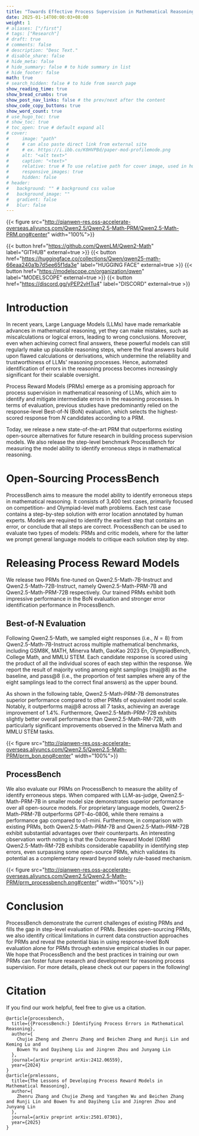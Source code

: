 ```yaml
---
title: "Towards Effective Process Supervision in Mathematical Reasoning"
date: 2025-01-14T00:00:03+08:00
weight: 1
# aliases: ["/first"]
# tags: ["Research"]
# draft: true
# comments: false
# description: "Desc Text."
# disable_share: false
# hide_meta: false
# hide_summary: false # to hide summary in list
# hide_footer: false
math: true
# search_hidden: false # to hide from search page
show_reading_time: true
show_bread_crumbs: true
show_post_nav_links: false # the prev/next after the content
show_code_copy_buttons: true
show_word_count: true
# use_hugo_toc: true
# show_toc: true
# toc_open: true # default expand all
# cover:
#     image: "path"
#     # can also paste direct link from external site
#     # ex. https://i.ibb.co/K0HVPBd/paper-mod-profilemode.png
#     alt: "<alt text>"
#     caption: "<text>"
#     relative: true # To use relative path for cover image, used in hugo Page-bundles
#     responsive_images: true
#     hidden: false
# header:
#   background: "" # background css value
#   background_image: ""
#   gradient: false
#   blur: false
---
```


{{< figure src="http://qianwen-res.oss-accelerate-overseas.aliyuncs.com/Qwen2.5/Qwen2.5-Math-PRM/Qwen2.5-Math-PRM.png#center" width="100%">}}

{{< button href="https://github.com/QwenLM/Qwen2-Math" label="GITHUB" external=true >}}
{{< button href="https://huggingface.co/collections/Qwen/qwen25-math-66eaa240a1b7d5ee65f1da3e" label="HUGGING FACE" external=true >}}
{{< button href="https://modelscope.cn/organization/qwen" label="MODELSCOPE" external=true >}}
{{< button href="https://discord.gg/yPEP2vHTu4" label="DISCORD" external=true >}}


# Introduction

In recent years, Large Language Models (LLMs) have made remarkable advances in mathematical reasoning, yet they can make mistakes, such as miscalculations or logical errors, leading to wrong conclusions. Moreover, even when achieving correct final answers, these powerful models can still regularly make up plausible reasoning steps, where the final answers build upon flawed calculations or derivations, which undermine the reliability and trustworthiness of LLMs' reasoning processes. Hence, automated identification of errors in the reasoning process becomes increasingly significant for their scalable oversight. 

Process Reward Models (PRMs) emerge as a promising approach for process supervision in mathematical reasoning of LLMs, which aim to identify and mitigate intermediate errors in the reasoning processes. In terms of evaluation, previous studies have predominantly relied on the response-level Best-of-N (BoN) evaluation, which selects the highest-scored response from $N$ candidates according to a PRM.

Today, we release a new state-of-the-art PRM that outperforms existing open-source alternatives for future research in building process supervision models. We also release the step-level benchmark ProcessBench for measuring the model ability to identify erroneous steps in mathematical reasoning.


# Open-Sourcing ProcessBench

ProcessBench aims to measure the model ability to identify erroneous steps in mathematical reasoning.
It consists of 3,400 test cases, primarily focused on competition- and Olympiad-level math problems. Each test case contains a step-by-step solution with error location annotated by human experts. 
Models are required to identify the earliest step that contains an error, or conclude that all steps are correct. 
ProcessBench can be used to evaluate two types of models: PRMs and critic models, where for the latter we prompt general language models to critique each solution step by step.


# Releasing Process Reward Models
We release two PRMs fine-tuned on Qwen2.5-Math-7B-Instruct and Qwen2.5-Math-72B-Instruct, namely Qwen2.5-Math-PRM-7B and Qwen2.5-Math-PRM-72B respectively. Our trained PRMs exhibit both impressive performance in the BoN evaluation and stronger error identification performance in ProcessBench.

## Best-of-N Evaluation
Following Qwen2.5-Math, we sampled eight responses (i.e., $N=8$) from Qwen2.5-Math-7B-Instruct across multiple mathematical benchmarks, including GSM8K, MATH, Minerva Math, GaoKao 2023 En, OlympiadBench, College Math, and MMLU STEM.
Each candidate response is scored using the product of all the individual scores of each step within the response.
We report the result of majority voting among eight samplings (maj@8) as the baseline, and pass@8 (i.e., the proportion of test samples where any of the eight samplings lead to the correct final answers) as the upper bound.

As shown in the following table, Qwen2.5-Math-PRM-7B demonstrates superior performance compared to other PRMs of equivalent model scale. Notably, it outperforms maj@8 across all 7 tasks, achieving an average improvement of 1.4\%.
Furthermore, Qwen2.5-Math-PRM-72B exhibits slightly better overall performance than Qwen2.5-Math-RM-72B, with particularly significant improvements observed in the Minerva Math and MMLU STEM tasks.


{{< figure src="http://qianwen-res.oss-accelerate-overseas.aliyuncs.com/Qwen2.5/Qwen2.5-Math-PRM/prm_bon.png#center" width="100%">}}


## ProcessBench
We also evaluate our PRMs on ProcessBench to measure the ability of identify erroneous steps. 
When compared with LLM-as-judge, Qwen2.5-Math-PRM-7B in smaller model size demonstrates superior performance over all open-source models. For proprietary language models, Qwen2.5-Math-PRM-7B outperforms GPT-4o-0806, while there remains a performance gap compared to o1-mini.
Furthermore, in comparison with existing PRMs, both Qwen2.5-Math-PRM-7B and Qwen2.5-Math-PRM-72B exhibit substantial advantages over their counterparts.
An interesting observation worth noting is that the Outcome Reward Model (ORM) Qwen2.5-Math-RM-72B exhibits considerable capability in identifying step errors, even surpassing some open-source PRMs, which validates its potential as a complementary reward beyond solely rule-based mechanism.

{{< figure src="http://qianwen-res.oss-accelerate-overseas.aliyuncs.com/Qwen2.5/Qwen2.5-Math-PRM/prm_processbench.png#center" width="100%">}}


# Conclusion
ProcessBench demonstrate the current challenges of existing PRMs and fills the gap in step-level evaluation of PRMs. 
Besides open-sourcing PRMs, we also identify critical limitations in current data construction approaches for PRMs and reveal the potential bias in using response-level BoN evaluation alone for PRMs through extensive empirical studies in our paper.
We hope that ProcessBench and the best practices in training our own PRMs can foster future research and development for reasoning process supervision. 
For more details, please check out our papers in the following!


# Citation

If you find our work helpful, feel free to give us a citation.

```
@article{processbench,
  title={{ProcessBench:} Identifying Process Errors in Mathematical Reasoning}, 
  author={
    Chujie Zheng and Zhenru Zhang and Beichen Zhang and Runji Lin and Keming Lu and
    Bowen Yu and Dayiheng Liu and Jingren Zhou and Junyang Lin
  },
  journal={arXiv preprint arXiv:2412.06559},
  year={2024}
}
@article{prmlessons,
  title={The Lessons of Developing Process Reward Models in Mathematical Reasoning}, 
  author={
    Zhenru Zhang and Chujie Zheng and Yangzhen Wu and Beichen Zhang and Runji Lin and Bowen Yu and Dayiheng Liu and Jingren Zhou and Junyang Lin
  },
  journal={arXiv preprint arXiv:2501.07301},
  year={2025}
}
```